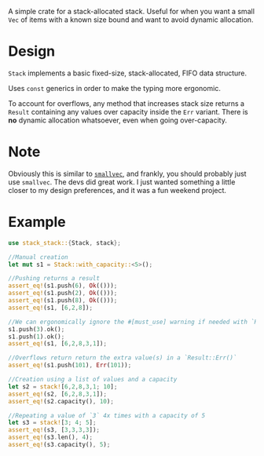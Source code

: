 
A simple crate for a stack-allocated stack. Useful for when you want a small
`Vec` of items with a known size bound and want to avoid dynamic allocation.

# Design

`Stack` implements a basic fixed-size, stack-allocated, FIFO data structure.

Uses `const` generics in order to make the typing more ergonomic.

To account for overflows, any method that increases stack size returns a `Result`
containing any values over capacity inside the `Err` variant. There is **no**
dynamic allocation whatsoever, even when going over-capacity.

# Note

Obviously this is similar to [`smallvec`](https://github.com/servo/rust-smallvec),
and frankly, you should probably just use `smallvec`. The
devs did great work. I just wanted something a little closer to my design
preferences, and it was a fun weekend project.

# Example

```rust
use stack_stack::{Stack, stack};

//Manual creation
let mut s1 = Stack::with_capacity::<5>();

//Pushing returns a result
assert_eq!(s1.push(6), Ok(()));
assert_eq!(s1.push(2), Ok(()));
assert_eq!(s1.push(8), Ok(()));
assert_eq!(s1, [6,2,8]);

//We can ergonomically ignore the #[must_use] warning if needed with `Result::ok()`
s1.push(3).ok();
s1.push(1).ok();
assert_eq!(s1, [6,2,8,3,1]);

//Overflows return return the extra value(s) in a `Result::Err()`
assert_eq!(s1.push(101), Err(101));

//Creation using a list of values and a capacity
let s2 = stack![6,2,8,3,1; 10];
assert_eq!(s2, [6,2,8,3,1]);
assert_eq!(s2.capacity(), 10);

//Repeating a value of `3` 4x times with a capacity of 5
let s3 = stack![3; 4; 5];
assert_eq!(s3, [3,3,3,3]);
assert_eq!(s3.len(), 4);
assert_eq!(s3.capacity(), 5);

```

